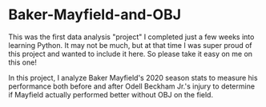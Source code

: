 # Baker-Mayfield-and-OBJ
This was the first data analysis "project" I completed just a few weeks into learning Python. It may not be much, but at that time I was super proud of this project and wanted to include it here. So please take it easy on me on this one!

In this project, I analyze Baker Mayfield's 2020 season stats to measure his performance both before and after Odell Beckham Jr.'s injury to determine if Mayfield actually performed better without OBJ on the field.
